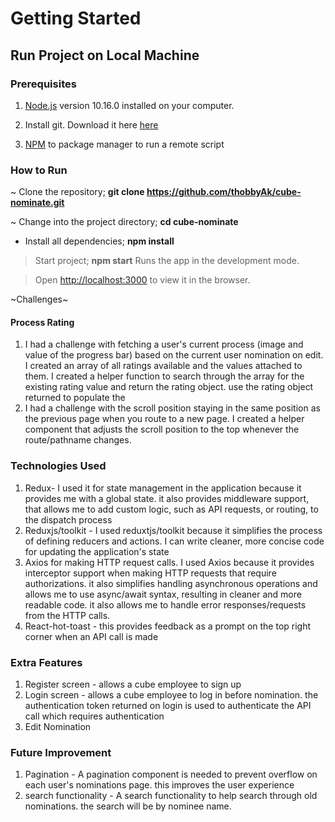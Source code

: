 # Getting Started
## Run Project on Local Machine

### Prerequisites

1. [Node.js](https://nodejs.org/) version 10.16.0 installed on your computer.

2. Install git. Download it here [here](https://git-scm.com/downloads)
3. [NPM](https://www.npmjs.com/) to package manager to run a remote script

### How to Run 

~ Clone the repository; **git clone https://github.com/thobbyAk/cube-nominate.git**

~ Change into the project directory; **cd cube-nominate**

- Install all dependencies; **npm install**

> Start project; **npm start** Runs the app in the development mode.

> Open [http://localhost:3000](http://localhost:3000) to view it in the browser.


~Challenges~

#### Process Rating

1. I had a challenge with fetching a user's current process (image and value of the progress bar) based on the current user nomination on edit. I created an array of all ratings available and the values attached to them. I created a helper function to search through the array for the existing rating value and return the rating object. use the rating object returned to populate the
2. I had a challenge with the scroll position staying in the same position as the previous page when you route to a new page. I created a helper component that adjusts the scroll position to the top whenever the route/pathname changes.

### Technologies Used

1. Redux- I used it for state management in the application because it provides me with a global state. it also provides middleware support, that allows me to add custom logic, such as API requests, or routing, to the dispatch process
2. Reduxjs/toolkit - I used reduxtjs/toolkit because it simplifies the process of defining reducers and actions. I can write cleaner, more concise code for updating the application's state
3. Axios for making HTTP request calls. I used Axios because it provides interceptor support when making HTTP requests that require authorizations. it also simplifies handling asynchronous operations and allows me to use async/await syntax, resulting in cleaner and more readable code. it also allows me to handle error responses/requests from the HTTP calls.
4. React-hot-toast - this provides feedback as a prompt on the top right corner when an API call is made

### Extra Features

1. Register screen - allows a cube employee to sign up
2. Login screen - allows a cube employee to log in before nomination. the authentication token returned on login is used to authenticate the API call which requires authentication
3. Edit Nomination


### Future Improvement 

1. Pagination - A pagination component is needed to prevent overflow on each user's nominations page. this improves the user experience
2. search functionality - A search functionality to help search through old nominations. the search will be by nominee name.
